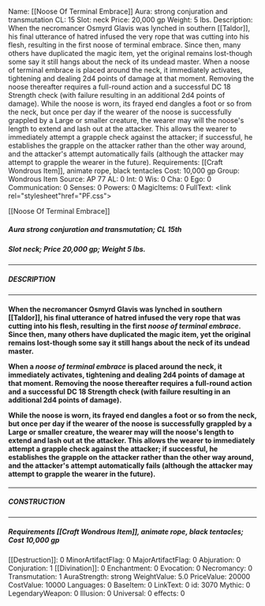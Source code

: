 Name: [[Noose Of Terminal Embrace]]
Aura: strong conjuration and transmutation
CL: 15
Slot: neck
Price: 20,000 gp
Weight: 5 lbs.
Description: When the necromancer Osmyrd Glavis was lynched in southern [[Taldor]], his final utterance of hatred infused the very rope that was cutting into his flesh, resulting in the first noose of terminal embrace. Since then, many others have duplicated the magic item, yet the original remains lost-though some say it still hangs about the neck of its undead master. When a noose of terminal embrace is placed around the neck, it immediately activates, tightening and dealing 2d4 points of damage at that moment. Removing the noose thereafter requires a full-round action and a successful DC 18 Strength check (with failure resulting in an additional 2d4 points of damage). While the noose is worn, its frayed end dangles a foot or so from the neck, but once per day if the wearer of the noose is successfully grappled by a Large or smaller creature, the wearer may will the noose's length to extend and lash out at the attacker. This allows the wearer to immediately attempt a grapple check against the attacker; if successful, he establishes the grapple on the attacker rather than the other way around, and the attacker's attempt automatically fails (although the attacker may attempt to grapple the wearer in the future).
Requirements: [[Craft Wondrous Item]], animate rope, black tentacles
Cost: 10,000 gp
Group: Wondrous Item
Source: AP 77
AL: 0
Int: 0
Wis: 0
Cha: 0
Ego: 0
Communication: 0
Senses: 0
Powers: 0
MagicItems: 0
FullText: <link rel="stylesheet"href="PF.css"><div class="heading"><p class="alignleft">[[Noose Of Terminal Embrace]]</p><div style="clear: both;"></div></div><div><h5><b>Aura </b>strong conjuration and transmutation; <b>CL </b>15th</h5><h5><b>Slot </b>neck; <b>Price </b>20,000 gp; <b>Weight </b>5 lbs.</h5></div><hr/><div><h5><b>DESCRIPTION</b></h5></div><hr/><div><h4><p>When the necromancer Osmyrd Glavis was lynched in southern [[Taldor]], his final utterance of hatred infused the very rope that was cutting into his flesh, resulting in the first <i>noose of terminal embrace</i>. Since then, many others have duplicated the magic item, yet the original remains lost-though some say it still hangs about the neck of its undead master. </p><p>When a <i>noose of terminal embrace</i> is placed around the neck, it immediately activates, tightening and dealing 2d4 points of damage at that moment. Removing the noose thereafter requires a full-round action and a successful DC 18 Strength check (with failure resulting in an additional 2d4 points of damage). </p><p>While the noose is worn, its frayed end dangles a foot or so from the neck, but once per day if the wearer of the noose is successfully grappled by a Large or smaller creature, the wearer may will the noose's length to extend and lash out at the attacker. This allows the wearer to immediately attempt a grapple check against the attacker; if successful, he establishes the grapple on the attacker rather than the other way around, and the attacker's attempt automatically fails (although the attacker may attempt to grapple the wearer in the future).</p></h4></div><hr/><div><h5><b>CONSTRUCTION</b></h5></div><hr/><div><h5><b>Requirements </b>[[Craft Wondrous Item]], <i>animate rope</i>, <i>black tentacles</i>; <b>Cost </b>10,000 gp</h5></div>
[[Destruction]]: 0
MinorArtifactFlag: 0
MajorArtifactFlag: 0
Abjuration: 0
Conjuration: 1
[[Divination]]: 0
Enchantment: 0
Evocation: 0
Necromancy: 0
Transmutation: 1
AuraStrength: strong
WeightValue: 5.0
PriceValue: 20000
CostValue: 10000
Languages: 0
BaseItem: 0
LinkText: 0
id: 3070
Mythic: 0
LegendaryWeapon: 0
Illusion: 0
Universal: 0
effects: 0
